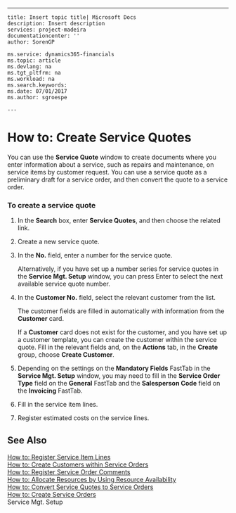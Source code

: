 ---
    title: Insert topic title| Microsoft Docs
    description: Insert description
    services: project-madeira
    documentationcenter: ''
    author: SorenGP

    ms.service: dynamics365-financials
    ms.topic: article
    ms.devlang: na
    ms.tgt_pltfrm: na
    ms.workload: na
    ms.search.keywords:
    ms.date: 07/01/2017
    ms.author: sgroespe

    ---
# How to: Create Service Quotes
You can use the **Service Quote** window to create documents where you enter information about a service, such as repairs and maintenance, on service items by customer request. You can use a service quote as a preliminary draft for a service order, and then convert the quote to a service order.  
  
### To create a service quote  
  
1.  In the **Search** box, enter **Service Quotes**, and then choose the related link.  
  
2.  Create a new service quote.  
  
3.  In the **No.** field, enter a number for the service quote.  
  
     Alternatively, if you have set up a number series for service quotes in the **Service Mgt. Setup** window, you can press Enter to select the next available service quote number.  
  
4.  In the **Customer No.**  field, select the relevant customer from the list.  
  
     The customer fields are filled in automatically with information from the **Customer** card.  
  
     If a **Customer** card does not exist for the customer, and you have set up a customer template, you can create the customer within the service quote. Fill in the relevant fields and, on the **Actions** tab, in the **Create** group, choose **Create Customer**.  
  
5.  Depending on the settings on the **Mandatory Fields** FastTab in the **Service Mgt. Setup** window, you may need to fill in the **Service Order Type** field on the **General** FastTab and the **Salesperson Code** field on the **Invoicing** FastTab.  
  
6.  Fill in the service item lines.  
  
7.  Register estimated costs on the service lines.  
  
## See Also  
 [How to: Register Service Item Lines](../FullExperience/how-to-register-service-item-lines.md)   
 [How to: Create Customers within Service Orders](../FullExperience/how-to-create-customers-within-service-orders.md)   
 [How to: Register Service Order Comments](../FullExperience/how-to-register-service-order-comments.md)   
 [How to: Allocate Resources by Using Resource Availability](../FullExperience/how-to-allocate-resources-by-using-resource-availability.md)   
 [How to: Convert Service Quotes to Service Orders](../FullExperience/how-to-convert-service-quotes-to-service-orders.md)   
 [How to: Create Service Orders](../FullExperience/how-to-create-service-orders.md)   
 Service Mgt. Setup